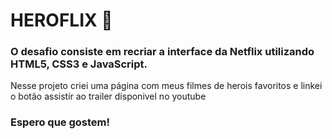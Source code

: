 # **HEROFLIX 🦸**

### O desafio consiste em recriar a interface da Netflix utilizando HTML5, CSS3 e JavaScript. 

Nesse projeto criei uma página com meus filmes de herois favoritos e linkei o botão assistir ao trailer disponivel no youtube

### Espero que gostem!
